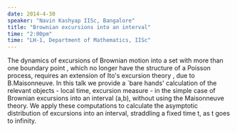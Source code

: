 ```yaml
---
date: 2014-4-30
speaker: "Navin Kashyap IISc, Bangalore"
title: "Brownian excursions into an interval"
time: "2:00pm" 
time: "LH-1, Department of Mathematics, IISc"
---
```

The dynamics of excursions of Brownian motion into a set with more than one boundary point , which no longer have the structure of a Poisson process, requires an extension of Ito's excursion theory , due to B.Maisonneuve. In this talk we provide a `bare hands' calculation of the relevant objects - local time, excursion measure - in the simple case of Brownian excursions into an interval (a,b), without using the Maisonneuve theory. We apply these computations to calculate the asymptotic distribution of excursions into an interval, straddling a fixed time t, as t goes to infinity.
